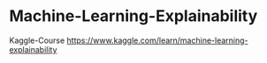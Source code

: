 # Machine-Learning-Explainability
Kaggle-Course
https://www.kaggle.com/learn/machine-learning-explainability
